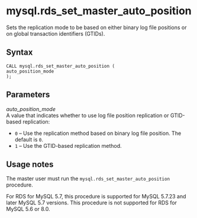 # mysql\.rds\_set\_master\_auto\_position<a name="mysql_rds_set_master_auto_position"></a>

Sets the replication mode to be based on either binary log file positions or on global transaction identifiers \(GTIDs\)\.

## Syntax<a name="mysql_rds_set_master_auto_position-syntax"></a>

 

```
CALL mysql.rds_set_master_auto_position (
auto_position_mode
);
```

## Parameters<a name="mysql_rds_set_master_auto_position-parameters"></a>

 *auto\_position\_mode*   
A value that indicates whether to use log file position replication or GTID\-based replication:  
+ `0` – Use the replication method based on binary log file position\. The default is `0`\.
+ `1` – Use the GTID\-based replication method\.

## Usage notes<a name="mysql_rds_set_master_auto_position-usage-notes"></a>

The master user must run the `mysql.rds_set_master_auto_position` procedure\.

For RDS for MySQL 5\.7, this procedure is supported for MySQL 5\.7\.23 and later MySQL 5\.7 versions\. This procedure is not supported for RDS for MySQL 5\.6 or 8\.0\.